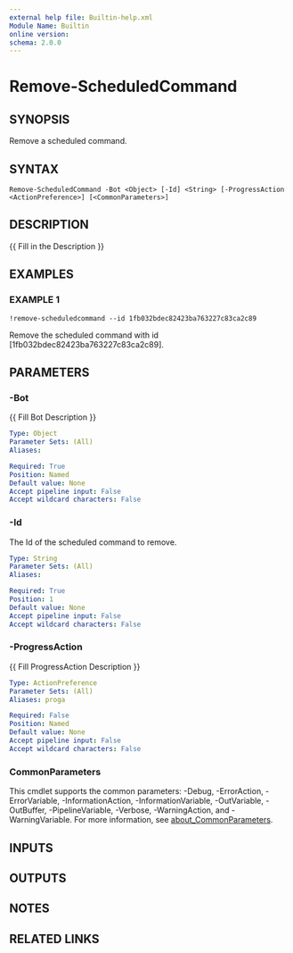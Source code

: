 ```yaml
---
external help file: Builtin-help.xml
Module Name: Builtin
online version:
schema: 2.0.0
---
```


# Remove-ScheduledCommand

## SYNOPSIS
Remove a scheduled command.

## SYNTAX

```
Remove-ScheduledCommand -Bot <Object> [-Id] <String> [-ProgressAction <ActionPreference>] [<CommonParameters>]
```

## DESCRIPTION
{{ Fill in the Description }}

## EXAMPLES

### EXAMPLE 1
```
!remove-scheduledcommand --id 1fb032bdec82423ba763227c83ca2c89
```

Remove the scheduled command with id \[1fb032bdec82423ba763227c83ca2c89\].

## PARAMETERS

### -Bot
{{ Fill Bot Description }}

```yaml
Type: Object
Parameter Sets: (All)
Aliases:

Required: True
Position: Named
Default value: None
Accept pipeline input: False
Accept wildcard characters: False
```

### -Id
The Id of the scheduled command to remove.

```yaml
Type: String
Parameter Sets: (All)
Aliases:

Required: True
Position: 1
Default value: None
Accept pipeline input: False
Accept wildcard characters: False
```

### -ProgressAction
{{ Fill ProgressAction Description }}

```yaml
Type: ActionPreference
Parameter Sets: (All)
Aliases: proga

Required: False
Position: Named
Default value: None
Accept pipeline input: False
Accept wildcard characters: False
```

### CommonParameters
This cmdlet supports the common parameters: -Debug, -ErrorAction, -ErrorVariable, -InformationAction, -InformationVariable, -OutVariable, -OutBuffer, -PipelineVariable, -Verbose, -WarningAction, and -WarningVariable. For more information, see [about_CommonParameters](http://go.microsoft.com/fwlink/?LinkID=113216).

## INPUTS

## OUTPUTS

## NOTES

## RELATED LINKS
